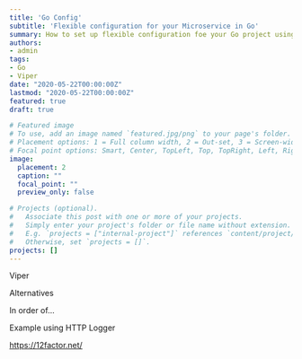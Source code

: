 ```yaml
---
title: 'Go Config'
subtitle: 'Flexible configuration for your Microservice in Go'
summary: How to set up flexible configuration foe your Go project using Viper.
authors:
- admin
tags:
- Go
- Viper
date: "2020-05-22T00:00:00Z"
lastmod: "2020-05-22T00:00:00Z"
featured: true
draft: true

# Featured image
# To use, add an image named `featured.jpg/png` to your page's folder.
# Placement options: 1 = Full column width, 2 = Out-set, 3 = Screen-width
# Focal point options: Smart, Center, TopLeft, Top, TopRight, Left, Right, BottomLeft, Bottom, BottomRight
image:
  placement: 2
  caption: ""
  focal_point: ""
  preview_only: false

# Projects (optional).
#   Associate this post with one or more of your projects.
#   Simply enter your project's folder or file name without extension.
#   E.g. `projects = ["internal-project"]` references `content/project/deep-learning/index.md`.
#   Otherwise, set `projects = []`.
projects: []
---
```


Viper

Alternatives

In order of...

Example using HTTP Logger

https://12factor.net/

